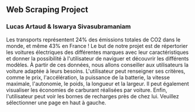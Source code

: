 ## Web Scraping Project
### Lucas Artaud & Iswarya Sivasubramaniam
Les transports représentent 24% des émissions totales de CO2 dans le monde, et même 43% en France ! 
Le but de notre projet est de répertorier les voitures électriques des différentes marques avec leur caractéristiques et donner la possibilité à l'utilisateur de naviguer et découvrir les différents modèles. À partir de ces données, nous allons conseiller aux utilisateurs la voiture adaptée à leurs besoins. 
L'utilisateur peut renseigner ses critères, comme le prix, l'accélération, la puissance de la batterie, la vitesse maximale, l'autonomie, le poids, la longueur et la largeur. Il peut également visualiser les économies de carburant réalisées par voiture. Enfin, l'utilisateur peut voir les bornes de recharges près de chez lui. 
Veuillez sélectionner une page en haut à gauche.
